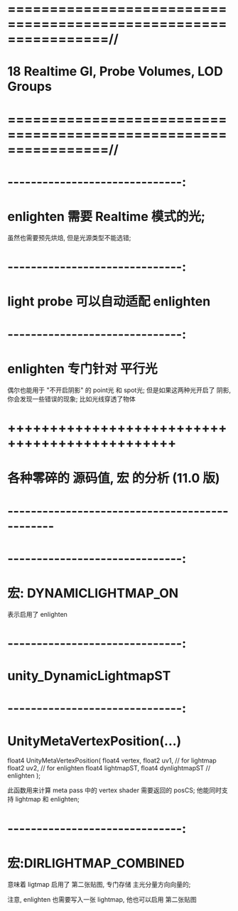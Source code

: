 # ================================================================//
#               18 Realtime GI, Probe Volumes, LOD Groups
# ================================================================//



# ------------------------------:
# enlighten 需要 Realtime 模式的光;
虽然也需要预先烘焙, 但是光源类型不能选错;

# ------------------------------:
# light probe 可以自动适配 enlighten


# ------------------------------:
# enlighten 专门针对 平行光
偶尔也能用于 "不开启阴影" 的 point光 和 spot光;
但是如果这两种光开启了 阴影, 你会发现一些错误的现象;
比如光线穿透了物体



# ++++++++++++++++++++++++++++++++++++++++++++++ #
#          各种零碎的 源码值, 宏 的分析   (11.0 版)
# ---------------------------------------------- #


# ------------------------------:
# 宏: DYNAMICLIGHTMAP_ON
表示启用了 enlighten


# ------------------------------:
# unity_DynamicLightmapST


# ------------------------------:
# UnityMetaVertexPosition(...)

float4 UnityMetaVertexPosition( float4 vertex, 
                                float2 uv1,         // for lightmap
                                float2 uv2,         // for enlighten
                                float4 lightmapST, 
                                float4 dynlightmapST // enlighten
                                );

此函数用来计算 meta pass 中的 vertex shader 需要返回的 posCS;
他能同时支持 lightmap 和 enlighten;



# ------------------------------:
# 宏:DIRLIGHTMAP_COMBINED
意味着 ligtmap 启用了 第二张贴图, 专门存储 主光分量方向向量的;

注意, enlighten 也需要写入一张 lightmap, 他也可以启用 第二张贴图





















